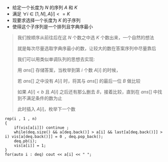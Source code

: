+ 给定一个长度为 $N$ 的序列 $A$ 和 $K$
+ 满足 $\forall i \in[1 , N],A[i] <= K$
+ 现要求选择一个长度为 $K$ 的子序列
+ 使得这个子序列是一个排列且字典序最小

>我们按顺序从前往后在这 $N$ 个数之中选 $K$ 个数出来，一个自然的想法
>
>就是每次尽量选取字典序最小的数，让较大的数在答案序列中尽量靠后
>
>我们可以用类似单调队列的思想去实现: 
>
>用 $ans[]$ 存储答案，当枚举到第 $i$ 个数 $A[i]$ 的时候，
>
>若 $ans[]$ 之中没有 $A[i]$ 时，将其与 $ans[]$ 的最后一位 $B$ 做比较
>
>如果 $A[i] < b$ 且 $A[i]$ 之后还有那么删去 $B$，接着比较，直到在 $ans[]$ 中找到不满足条件的数为止
>
>此时插入 $A[i]$，枚举下一个数

```text
rep(i , 1 , n) 
{
	if(vis[a[i]]) continue ;
	while(deq.size() && a[deq.back()] > a[i] && last[a[deq.back()]] > i) vis[a[deq.back()]] = 0 , deq.pop_back();   
	deq.pb(i);
	vis[a[i]] = 1;	
}
for(auto i : deq) cout << a[i] << " ";
```

